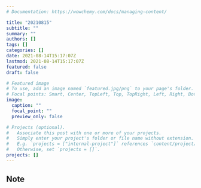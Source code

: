 ```yaml
---
# Documentation: https://wowchemy.com/docs/managing-content/

title: "20210815"
subtitle: ""
summary: ""
authors: []
tags: []
categories: []
date: 2021-08-14T15:17:07Z
lastmod: 2021-08-14T15:17:07Z
featured: false
draft: false

# Featured image
# To use, add an image named `featured.jpg/png` to your page's folder.
# Focal points: Smart, Center, TopLeft, Top, TopRight, Left, Right, BottomLeft, Bottom, BottomRight.
image:
  caption: ""
  focal_point: ""
  preview_only: false

# Projects (optional).
#   Associate this post with one or more of your projects.
#   Simply enter your project's folder or file name without extension.
#   E.g. `projects = ["internal-project"]` references `content/project/deep-learning/index.md`.
#   Otherwise, set `projects = []`.
projects: []
---
```


## Note


